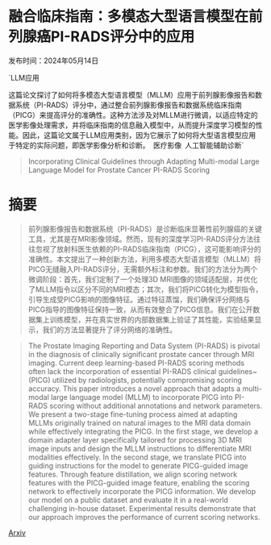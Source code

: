 # 融合临床指南：多模态大型语言模型在前列腺癌PI-RADS评分中的应用

发布时间：2024年05月14日

`LLM应用

这篇论文探讨了如何将多模态大型语言模型（MLLM）应用于前列腺影像报告和数据系统（PI-RADS）评分中，通过整合前列腺影像报告和数据系统临床指南（PICG）来提高评分的准确性。这种方法涉及对MLLM进行微调，以适应特定的医学影像处理需求，并将临床指南的信息融入模型中，从而提升深度学习模型的性能。因此，这篇论文属于LLM应用类别，因为它展示了如何将大型语言模型应用于特定的实际问题，即医学影像分析和诊断。` `医疗影像` `人工智能辅助诊断`

> Incorporating Clinical Guidelines through Adapting Multi-modal Large Language Model for Prostate Cancer PI-RADS Scoring

# 摘要

> 前列腺影像报告和数据系统（PI-RADS）是诊断临床显著性前列腺癌的关键工具，尤其是在MRI影像领域。然而，现有的深度学习PI-RADS评分方法往往忽视了放射科医生依赖的PI-RADS临床指南（PICG），这可能影响评分的准确性。本文提出了一种创新方法，利用多模态大型语言模型（MLLM）将PICG无缝融入PI-RADS评分，无需额外标注和参数。我们的方法分为两个微调阶段：首先，我们定制了一个处理3D MRI图像的领域适配层，并优化了MLLM指令以区分不同的MRI模态；其次，我们将PICG转化为模型指令，引导生成受PICG影响的图像特征。通过特征蒸馏，我们确保评分网络与PICG指导的图像特征保持一致，从而有效整合了PICG信息。我们在公开数据集上训练模型，并在真实世界的内部数据集上验证了其性能，实验结果显示，我们的方法显著提升了评分网络的准确性。

> The Prostate Imaging Reporting and Data System (PI-RADS) is pivotal in the diagnosis of clinically significant prostate cancer through MRI imaging. Current deep learning-based PI-RADS scoring methods often lack the incorporation of essential PI-RADS clinical guidelines~(PICG) utilized by radiologists, potentially compromising scoring accuracy. This paper introduces a novel approach that adapts a multi-modal large language model (MLLM) to incorporate PICG into PI-RADS scoring without additional annotations and network parameters. We present a two-stage fine-tuning process aimed at adapting MLLMs originally trained on natural images to the MRI data domain while effectively integrating the PICG. In the first stage, we develop a domain adapter layer specifically tailored for processing 3D MRI image inputs and design the MLLM instructions to differentiate MRI modalities effectively. In the second stage, we translate PICG into guiding instructions for the model to generate PICG-guided image features. Through feature distillation, we align scoring network features with the PICG-guided image feature, enabling the scoring network to effectively incorporate the PICG information. We develop our model on a public dataset and evaluate it in a real-world challenging in-house dataset. Experimental results demonstrate that our approach improves the performance of current scoring networks.

[Arxiv](https://arxiv.org/abs/2405.08786)